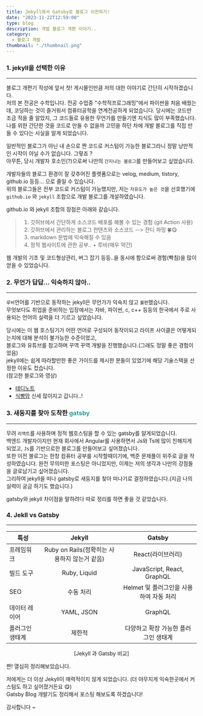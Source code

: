 ```yaml
---
title: Jekyll에서 Gatsby로 블로그 이전하기!
date: "2023-11-22T12:59:00"
type: blog
description: 개발 블로그 개편 이야기..
category: 
  - 블로그 개발
thumbnail: "./thumbnail.png"
---
```


### 1. jekyll을 선택한 이유
---
 블로그 개편기 작성에 앞서 첫! 게시물인만큼 저의 대한 이야기로 간단히 시작하겠습니다.  
저의 본 전공은 수학입니다. 전공 수업중 "수학적프로그래밍"에서 파이썬을 처음 배웠는데, 코딩하는 것이 즐거워서 컴퓨터공학을 연계전공하게 되었습니다.
당시에는 코드만 조금 적을 줄 알았지, 그 코드들로 유용한 무언가를 만들기엔 지식도 많이 부족했습니다.
나를 위한 간단한 것을 코드로 만들 수 없을까 고민을 하던 차에 개발 블로그를 직접 만들 수 있다는 사실을 알게 되었습니다.

일반적인 블로그가 아닌 내 손으로 짠 코드로 커스텀이 가능한 블로그라니 정말 낭만적인 시작이 아닐 수가 없습니다. 그렇죠 ?  
아무튼, 당시 개발자 호소인(?)으로써 나만의 `간지나는 블로그`를 만들어보고 싶었습니다.

개발자들의 블로그 환경이 잘 갖추어진 플랫폼으로는 velog, medium, tistory, github.io 등등... 으로 줄일 수 있습니다.  
위의 블로그들은 전부 코드로 커스텀이 가능했지만, 저는 `자유도가 높은 것`을 선호했기에 `github.io` 와 `jekyll` 조합으로 개발 블로그를 개설하였습니다.  

github.io 와 jekyll 조합의 장점은 아래와 같습니다.
  > 1. 깃허브에서 간단하게 소스코드 배포를 해볼 수 있는 경험 (git Action 사용)
  > 2. 깃허브에서 관리하는 블로그 컨텐츠와 소스코드 --> 잔디 파밍 🍀😋
  > 3. markdown 문법에 익숙해질 수 있음
  > 4. 정적 웹사이트에 관한 공부.. + 루비(매우 약간)  
  
웹 개발의 기초 및 코드형상관리, 버그 잡기 등등..을 동시에 함으로써 경험(빡침)을 많이 얻을 수 있었습니다.

### 2. 무언가 답답... 익숙하지 않아..
---
`루비`언어를 기반으로 동작하는 jekyll은 무언가가 익숙치 않고 `불편`했습니다.  
무엇보다도 취업을 준비하는 입장에서는 자바, 파이썬, c, c++ 등등의 한국에서 주로 사용되는 언어의 실력을 더 기르고 싶었습니다.

당시에는 이 웹 호스팅기가 어떤 언어로 구성되어 동작이되고 라이프 사이클은 어떻게되는지에 대해 분석이 불가능한 수준이었고,  
블로그와 유튜브를 참고하며 꾸역 꾸역 개발을 진행했습니다.(그래도 정말 좋은 경험이었음)  
jekyll에는 쉽게 따라할만한 좋은 가이드를 제시한 분들이 있었기에 해당 기술스택을 선정한 이유도 컸습니다.  
(참고한 블로그와 영상)
* [테디노트](https://www.youtube.com/results?search_query=%ED%85%8C%EB%94%94%EB%85%B8%ED%8A%B8+%EA%B9%83%ED%97%88%EB%B8%8C+%EB%B8%94%EB%A1%9C%EA%B7%B8)
* [식빵맘](https://ansohxxn.github.io/)
신세 많이지고 갑니다..!
  
### 3. 새둥지를 찾아 도착한 <span style="color: #289e8e">gatsby</span>
---
무려 `리액트`를 사용하며 정적 웹호스팅을 할 수 있는 gatsby를 알게되었습니다.  
백엔드 개발자이지만 현재 회사에서 Angular를 사용하면서 Js와 Ts에 많이 친해지게 되었고, `Js`를 기반으로한 블로그를 만들어보고 싶어졌습니다.  
또한 이전 블로그는 한창 컴퓨터 공부를 시작할때이기에, 백준 문제풀이 위주로 글을 작성하였습니다. 완전 무의미한 포스팅은 아니었지만, 이제는 저의 생각과 나만의 강점들을 글로남기고 싶어졌습니다.  
그리하여 jekyll을 떠나 gatsby로 새둥지를 찾아 떠나기로 결정하였습니다.(지금 나의 실력이 궁금 하기도 했습니다.)

gatsby와 jekyll 차이점을 말하려다 따로 정리를 하면 좋을 것 같았습니다.

### 4. Jekll vs Gatsby
--- 
| 특성                   | Jekyll                           | Gatsby                                  |
|------------------------|:--------------------------------:|:----------------------------------------:|
| 프레임워크  | Ruby on Rails(정확히는 사용하지 않는거 같음)                     | React(라이브러리)                                   |
| 빌드 도구              | Ruby, Liquid                     | JavaScript, React, GraphQL             |
| SEO                    | 수동 처리                        | Helmet 및 플러그인을 사용하여 자동 처리 |
| 데이터 레이어           | YAML, JSON                       | GraphQL                                 |
| 플러그인 생태계        | 제한적                           | 다양하고 확장 가능한 플러그인 생태계     |

<center>[Jekyll 과 Gatsby 비교]</center>

짠! 열심히 정리해보았습니다.  
  
저에게는 더 이상 Jekyll이 매력적이지 않게 되었습니다. (더 야무지게 익숙한곳에서 커스텀도 하고 싶어졌거든요 😋)  
Gatsby Blog 개발기도 정리해서 포스팅 해보도록 하겠습니다!  
  
감사합니다 ~